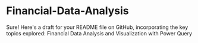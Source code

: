 # Financial-Data-Analysis
 Sure! Here's a draft for your README file on GitHub, incorporating the key topics explored:  Financial Data Analysis and Visualization with Power Query
